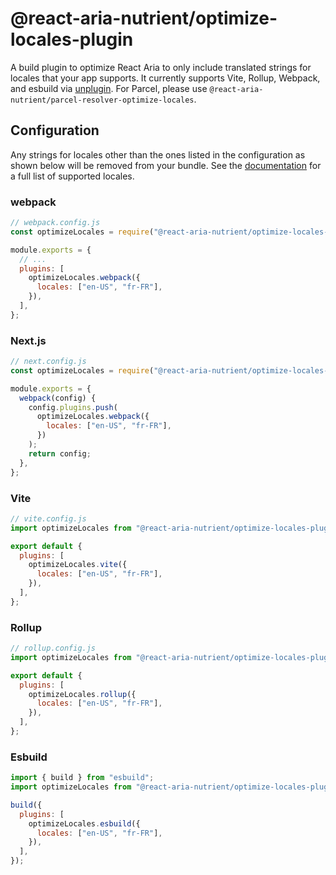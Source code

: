 # @react-aria-nutrient/optimize-locales-plugin

A build plugin to optimize React Aria to only include translated strings for locales that your app supports. It currently supports Vite, Rollup, Webpack, and esbuild via [unplugin](https://github.com/unjs/unplugin). For Parcel, please use `@react-aria-nutrient/parcel-resolver-optimize-locales`.

## Configuration

Any strings for locales other than the ones listed in the configuration as shown below will be removed from your bundle. See the [documentation](https://react-spectrum.adobe.com/react-aria/internationalization.html#supported-locales) for a full list of supported locales.

### webpack

```js
// webpack.config.js
const optimizeLocales = require("@react-aria-nutrient/optimize-locales-plugin");

module.exports = {
  // ...
  plugins: [
    optimizeLocales.webpack({
      locales: ["en-US", "fr-FR"],
    }),
  ],
};
```

### Next.js

```js
// next.config.js
const optimizeLocales = require("@react-aria-nutrient/optimize-locales-plugin");

module.exports = {
  webpack(config) {
    config.plugins.push(
      optimizeLocales.webpack({
        locales: ["en-US", "fr-FR"],
      })
    );
    return config;
  },
};
```

### Vite

```js
// vite.config.js
import optimizeLocales from "@react-aria-nutrient/optimize-locales-plugin";

export default {
  plugins: [
    optimizeLocales.vite({
      locales: ["en-US", "fr-FR"],
    }),
  ],
};
```

### Rollup

```js
// rollup.config.js
import optimizeLocales from "@react-aria-nutrient/optimize-locales-plugin";

export default {
  plugins: [
    optimizeLocales.rollup({
      locales: ["en-US", "fr-FR"],
    }),
  ],
};
```

### Esbuild

```js
import { build } from "esbuild";
import optimizeLocales from "@react-aria-nutrient/optimize-locales-plugin";

build({
  plugins: [
    optimizeLocales.esbuild({
      locales: ["en-US", "fr-FR"],
    }),
  ],
});
```
